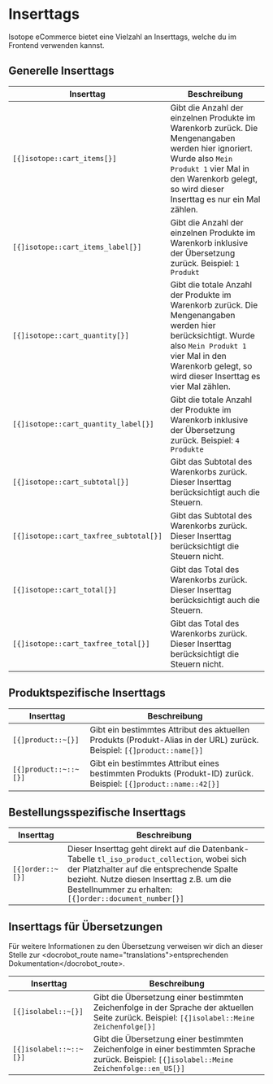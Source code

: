 # Inserttags

Isotope eCommerce bietet eine Vielzahl an Inserttags, welche du im Frontend verwenden kannst.

## Generelle Inserttags

<table>
	<thead>
		<tr>
			<th>Inserttag</th>
			<th>Beschreibung</th>
		</tr>
	</thead>
	<tbody>
		<tr>
			<td><code>[{]isotope::cart_items[}]</code></td>
			<td>Gibt die Anzahl der einzelnen Produkte im Warenkorb zurück. Die Mengenangaben werden hier ignoriert. Wurde also <code>Mein Produkt 1</code> vier Mal in den Warenkorb gelegt, so wird dieser Inserttag es nur ein Mal zählen.</td>
		</tr>
		<tr>
			<td><code>[{]isotope::cart_items_label[}]</code></td>
			<td>Gibt die Anzahl der einzelnen Produkte im Warenkorb inklusive der Übersetzung zurück. Beispiel: <code>1 Produkt</code></td>
		</tr>
		<tr>
			<td><code>[{]isotope::cart_quantity[}]</code></td>
			<td>Gibt die totale Anzahl der Produkte im Warenkorb zurück. Die Mengenangaben werden hier berücksichtigt. Wurde also <code>Mein Produkt 1</code> vier Mal in den Warenkorb gelegt, so wird dieser Inserttag es vier Mal zählen.</td>
		</tr>
		<tr>
			<td><code>[{]isotope::cart_quantity_label[}]</code></td>
			<td>Gibt die totale Anzahl der Produkte im Warenkorb inklusive der Übersetzung zurück. Beispiel: <code>4 Produkte</code></td>
		</tr>
		<tr>
			<td><code>[{]isotope::cart_subtotal[}]</code></td>
			<td>Gibt das Subtotal des Warenkorbs zurück. Dieser Inserttag berücksichtigt auch die Steuern.</td>
		</tr>
		<tr>
			<td><code>[{]isotope::cart_taxfree_subtotal[}]</code></td>
			<td>Gibt das Subtotal des Warenkorbs zurück. Dieser Inserttag berücksichtigt die Steuern nicht.</td>
		</tr>
		<tr>
			<td><code>[{]isotope::cart_total[}]</code></td>
			<td>Gibt das Total des Warenkorbs zurück. Dieser Inserttag berücksichtigt auch die Steuern.</td>
		</tr>
		<tr>
			<td><code>[{]isotope::cart_taxfree_total[}]</code></td>
			<td>Gibt das Total des Warenkorbs zurück. Dieser Inserttag berücksichtigt die Steuern nicht.</td>
		</tr>
	</tbody>
</table>

## Produktspezifische Inserttags

<table>
	<thead>
		<tr>
			<th>Inserttag</th>
			<th>Beschreibung</th>
		</tr>
	</thead>
	<tbody>
		<tr>
			<td><code>[{]product::~[}]</code></td>
			<td>Gibt ein bestimmtes Attribut des aktuellen Produkts (Produkt-Alias in der URL) zurück. Beispiel: <code>[{]product::name[}]</td>
		</tr>
		<tr>
			<td><code>[{]product::~::~[}]</code></td>
			<td>Gibt ein bestimmtes Attribut eines bestimmten Produkts (Produkt-ID) zurück. Beispiel: <code>[{]product::name::42[}]</td>
		</tr>
	</tbody>
</table>

## Bestellungsspezifische Inserttags

<table>
	<thead>
		<tr>
			<th>Inserttag</th>
			<th>Beschreibung</th>
		</tr>
	</thead>
	<tbody>
		<tr>
			<td><code>[{]order::~[}]</code></td>
			<td>Dieser Inserttag geht direkt auf die Datenbank-Tabelle <code>tl_iso_product_collection</code>, wobei sich der Platzhalter auf die entsprechende Spalte bezieht. Nutze diesen Inserttag z.B. um die Bestellnummer zu erhalten: <code>[{]order::document_number[}]</td>
		</tr>
	</tbody>
</table>

## Inserttags für Übersetzungen

Für weitere Informationen zu den Übersetzung verweisen wir dich an dieser Stelle zur <docrobot_route name="translations">entsprechenden Dokumentation</docrobot_route>.

<table>
	<thead>
		<tr>
			<th>Inserttag</th>
			<th>Beschreibung</th>
		</tr>
	</thead>
	<tbody>
		<tr>
			<td><code>[{]isolabel::~[}]</code></td>
			<td>Gibt die Übersetzung einer bestimmten Zeichenfolge in der Sprache der aktuellen Seite zurück. Beispiel: <code>[{]isolabel::Meine Zeichenfolge[}]</td>
		</tr>
		<tr>
			<td><code>[{]isolabel::~::~[}]</code></td>
			<td>Gibt die Übersetzung einer bestimmten Zeichenfolge in einer bestimmten Sprache zurück. Beispiel: <code>[{]isolabel::Meine Zeichenfolge::en_US[}]</td>
		</tr>
	</tbody>
</table>
